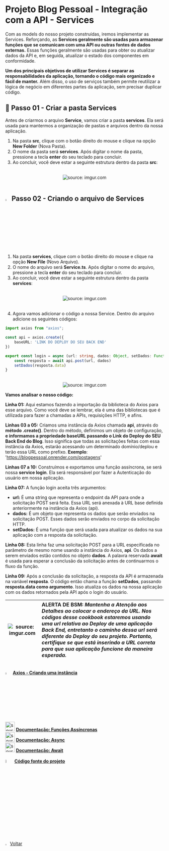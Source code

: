 <h1>Projeto Blog Pessoal - Integração com a API - Services</h1>

Com as models do nosso projeto construídas, iremos implementar as Services. Reforçando, as **Services geralmente são usadas para armazenar funções que se comunicam com uma API ou outras fontes de dados externas.** Essas funções geralmente são usadas para obter ou atualizar dados da API e, em seguida, atualizar o estado dos componentes em conformidade. 

**Um dos principais objetivos de utilizar Services é separar as responsabilidades da aplicação, tornando o código mais organizado e fácil de manter.** Além disso, o uso de serviços também permite reutilizar a lógica de negócio em diferentes partes da aplicação, sem precisar duplicar código.

<h2>👣 Passo 01 - Criar a pasta Services</h2>

Antes de criarmos o arquivo **Service**, vamos criar a pasta **services**. Ela será usada para mantermos a organização de pastas e arquivos dentro da nossa aplicação.

1. Na pasta **src**, clique com o botão direito do mouse e clique na opção **New Folder** (Nova Pasta).
2. O nome da pasta será **services**. Após digitar o nome da pasta, pressione a tecla **enter** do seu teclado para concluir.
3. Ao concluir, você deve estar a seguinte estrutura dentro da pasta **src**:

<br>

<div align="center"><img src="https://i.imgur.com/vkzv2ct.png" title="source: imgur.com" /></div>

<br>

<h2><img src="https://i.imgur.com/izFuHID.png" title="source: imgur.com" width="4%"/>Passo 02 - Criando o arquivo de Services</h2>

1. Na pasta **services**, clique com o botão direito do mouse e clique na opção **New File** (Novo Arquivo).
2. O nome do arquivo será **Service.ts**. Após digitar o nome do arquivo, pressione a tecla **enter** do seu teclado para concluir.
3. Ao concluir, você deve estar a seguinte estrutura dentro da pasta **services**:

<br>

<div align="center"><img src="https://i.imgur.com/ULFdGcm.png" title="source: imgur.com" /></div>

<br>

4. Agora vamos adicionar o código a nossa Service. Dentro do arquivo adicione os seguintes códigos:

```typescript
import axios from "axios";

const api = axios.create({
    baseURL: 'LINK DO DEPLOY DO SEU BACK END'
})

export const login = async (url: string, dados: Object, setDados: Function) => {
    const resposta = await api.post(url, dados)
    setDados(resposta.data)
}
```

<br>

<div align="center"><img src="https://i.imgur.com/okcSKmS.png" title="source: imgur.com" /></div>

**Vamos analisar o nosso código:**

**Linha 01:** Aqui estamos fazendo a importação da biblioteca do Axios para esse arquivo. Como você deve se lembrar, ela é uma das bibliotecas que é utilizada para fazer a chamadas a APIs, requisições HTTP, e afins.

**Linhas 03 a 05:** Criamos uma instância da Axios chamada **api**, através do **método .create()**. Dentro do método, definimos um objeto de configuração, **e informamos a propriedade baseURL passando o Link do Deploy do SEU Back End do Blog**. Isso significa que todas as solicitações feitas com essa instância da Axios, estarão acessando um determinado domínio/deplou e terão essa URL como prefixo. **Exemplo**: 'https://blogpessoal.onrender.com/postagens'

**Linhas 07 a 10:** Construímos e exportamos uma função assíncrona, se será nossa **service login**. Ela será responsável por fazer a Autenticação do usuário em nossa aplicação. 

**Linha 07:** A função login aceita três argumentos:

* **url:** É uma string que representa o endpoint da API para onde a solicitação POST será feita. Essa URL será anexada à URL base definida anteriormente na instância da Axios (api).
* **dados:** É um objeto que representa os dados que serão enviados na solicitação POST. Esses dados serão enviados no corpo da solicitação HTTP. 
* **setDados:** É uma função que será usada para atualizar os dados na sua aplicação com a resposta da solicitação.

**Linha 08:** Esta linha faz uma solicitação POST para a URL especificada no parâmetro de mesmo nome usando a instância do Axios, **api**. Os dados a serem enviados estão contidos no objeto **dados**. A palavra reservada **await** é usada para esperar a conclusão da solicitação antes de continuarmos o fluxo da função.

**Linha 09:** Após a conclusão da solicitação, a resposta da API é armazenada na variável **resposta**. O código então chama a função **setDados**, passando **resposta.data como argumento**. Isso atualiza os dados na nossa aplicação com os dados retornados pela API após o login do usuário.

| ![source: imgur.com](https://i.imgur.com/vVDBDG0.png) | <div align="left"> **ALERTA DE BSM:** *Mantenha a Atenção aos Detalhes ao colocar o endereço da URL. Nos códigos desse cookbook estaremos usando uma url relativa ao Deploy de uma aplicação Back End, entretanto o caminho dessa url será diferente do Deploy do seu projeto. Portanto, certifique se que está inserindo a URL correta para que sua aplicação funcione da maneira esperada.* </div> |
| ----------------------------------------------------- | ------------------------------------------------------------ |

<br>

<div align="left"><img src="https://i.imgur.com/A94hGdN.png" title="source: imgur.com" width="4%"/> <a href="https://github.com/axios/axios#creating-an-instance" target="_blank"><b>Axios - Criando uma instância</b></a></div>

<div align="left"><img src="https://i.imgur.com/r9lrbPG.png" title="source: imgur.com" width="30px"/> <a href="https://developer.mozilla.org/pt-BR/docs/Web/JavaScript/Reference/Statements/async_function" target="_blank"><b>Documentação: Funções Assíncronas</b></a></div>

<div align="left"><img src="https://i.imgur.com/r9lrbPG.png" title="source: imgur.com" width="30px"/> <a href="https://developer.mozilla.org/pt-BR/docs/Web/JavaScript/Reference/Global_Objects/AsyncFunction" target="_blank"><b>Documentação: Async</b></a></div>

<div align="left"><img src="https://i.imgur.com/r9lrbPG.png" title="source: imgur.com" width="30px"/> <a href="https://developer.mozilla.org/pt-BR/docs/Web/JavaScript/Reference/Operators/await" target="_blank"><b>Documentação: Await</b></a></div>

<br />

<div align="left"><img src="https://i.imgur.com/JACNZiR.png" title="source: imgur.com" width="5%"/> <a href="https://github.com/Yuri-stack/BlogPessoalReact_Fonte/tree/15_Construindo_Services" target="_blank"><b>Código fonte do projeto</b></a></div>

<br /><br />

<div align="left"><a href="README.md"><img src="https://i.imgur.com/XMgF3gl.png" title="source: imgur.com" width="3%"/>Voltar</a></div>
